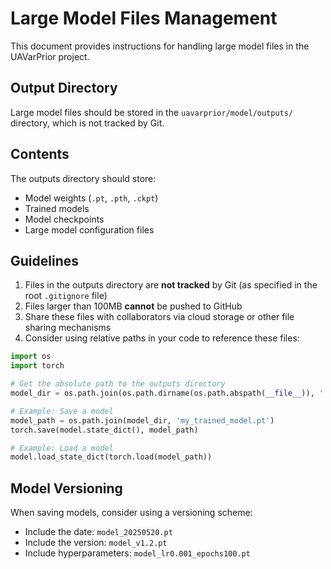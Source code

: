# Large Model Files Management

This document provides instructions for handling large model files in the UAVarPrior project.

## Output Directory

Large model files should be stored in the `uavarprior/model/outputs/` directory, which is not tracked by Git.

## Contents

The outputs directory should store:
- Model weights (`.pt`, `.pth`, `.ckpt`)
- Trained models
- Model checkpoints
- Large model configuration files

## Guidelines

1. Files in the outputs directory are **not tracked** by Git (as specified in the root `.gitignore` file)
2. Files larger than 100MB **cannot** be pushed to GitHub
3. Share these files with collaborators via cloud storage or other file sharing mechanisms
4. Consider using relative paths in your code to reference these files:

```python
import os
import torch

# Get the absolute path to the outputs directory
model_dir = os.path.join(os.path.dirname(os.path.abspath(__file__)), '../outputs')

# Example: Save a model
model_path = os.path.join(model_dir, 'my_trained_model.pt')
torch.save(model.state_dict(), model_path)

# Example: Load a model
model.load_state_dict(torch.load(model_path))
```

## Model Versioning

When saving models, consider using a versioning scheme:
- Include the date: `model_20250520.pt`
- Include the version: `model_v1.2.pt`
- Include hyperparameters: `model_lr0.001_epochs100.pt`
